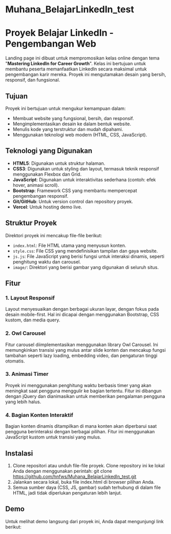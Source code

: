 # Muhana_BelajarLinkedIn_test

# Proyek Belajar LinkedIn - Pengembangan Web

Landing page ini dibuat untuk mempromosikan kelas online dengan tema "**Mastering LinkedIn for Career Growth**". Kelas ini bertujuan untuk membantu peserta memanfaatkan LinkedIn secara maksimal untuk pengembangan karir mereka. Proyek ini mengutamakan desain yang bersih, responsif, dan fungsional.

## Tujuan

Proyek ini bertujuan untuk mengukur kemampuan dalam:

- Membuat website yang fungsional, bersih, dan responsif.
- Mengimplementasikan desain ke dalam bentuk website.
- Menulis kode yang terstruktur dan mudah dipahami.
- Menggunakan teknologi web modern (HTML, CSS, JavaScript).

## Teknologi yang Digunakan

- **HTML5**: Digunakan untuk struktur halaman.
- **CSS3**: Digunakan untuk styling dan layout, termasuk teknik responsif menggunakan Flexbox dan Grid.
- **JavaScript**: Digunakan untuk interaktivitas sederhana (contoh: efek hover, animasi scroll).
- **Bootstrap**: Framework CSS yang membantu mempercepat pengembangan responsif.
- **Git/GitHub**: Untuk version control dan repository proyek.
- **Vercel**: Untuk hosting demo live.

## Struktur Proyek

Direktori proyek ini mencakup file-file berikut:

- `index.html`: File HTML utama yang menyusun konten.
- `style.css`: File CSS yang mendefinisikan tampilan dan gaya website.
- `js.js`: File JavaScript yang berisi fungsi untuk interaksi dinamis, seperti penghitung waktu dan carousel.
- `image/`: Direktori yang berisi gambar yang digunakan di seluruh situs.

## Fitur

### 1. **Layout Responsif**
   Layout menyesuaikan dengan berbagai ukuran layar, dengan fokus pada desain mobile-first. Hal ini dicapai dengan menggunakan Bootstrap, CSS kustom, dan media query.

### 2. **Owl Carousel**
   Fitur carousel diimplementasikan menggunakan library Owl Carousel. Ini memungkinkan transisi yang mulus antar slide konten dan mencakup fungsi tambahan seperti lazy loading, embedding video, dan pengaturan tinggi otomatis.

### 3. **Animasi Timer**
   Proyek ini menggunakan penghitung waktu berbasis timer yang akan meningkat saat pengguna menggulir ke bagian tertentu. Fitur ini dibangun dengan jQuery dan dianimasikan untuk memberikan pengalaman pengguna yang lebih halus.

### 4. **Bagian Konten Interaktif**
   Bagian konten dinamis ditampilkan di mana konten akan diperbarui saat pengguna berinteraksi dengan berbagai pilihan. Fitur ini menggunakan JavaScript kustom untuk transisi yang mulus.

## Instalasi

1. Clone repositori atau unduh file-file proyek.
   Clone repository ini ke lokal Anda dengan menggunakan perintah:
   git clone https://github.com/hnfws/Muhana_BelajarLinkedIn_test.git
3. Jalankan secara lokal, buka file index.html di browser pilihan Anda.
4. Semua sumber daya (CSS, JS, gambar) sudah terhubung di dalam file HTML, jadi tidak diperlukan pengaturan lebih lanjut.

## Demo 
Untuk melihat demo langsung dari proyek ini, Anda dapat mengunjungi link berikut:

